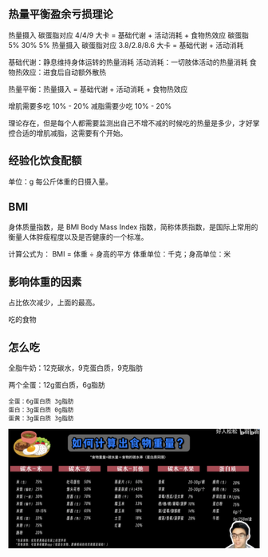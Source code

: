 ## 热量平衡盈余亏损理论

热量摄入 碳蛋脂对应 4/4/9 大卡 = 基础代谢 + 活动消耗 + 食物热效应 碳蛋脂 5% 30% 5%
热量摄入 碳蛋脂对应 3.8/2.8/8.6 大卡 = 基础代谢 + 活动消耗

基础代谢：静息维持身体运转的热量消耗
活动消耗：一切肢体活动的热量消耗
食物热效应：进食后自动额外散热

热量平衡：热量摄入 = 基础代谢 + 活动消耗 + 食物热效应

增肌需要多吃 10% - 20%
减脂需要少吃 10% - 20%

理论存在，但是每个人都需要监测出自己不增不减的时候吃的热量是多少，才好掌控合适的增肌减脂，这需要有个开始。

## 经验化饮食配额

单位：g 每公斤体重的日摄入量。




## BMI

身体质量指数，是 BMI Body Mass Index 指数，简称体质指数，是国际上常用的衡量人体胖瘦程度以及是否健康的一个标准。

计算公式为： BMI = 体重 ÷ 身高的平方  体重单位：千克；身高单位：米

## 影响体重的因素

占比依次减少，上面的最高。

吃的食物


## 怎么吃

全脂牛奶：12克碳水，9克蛋白质，9克脂肪

两个全蛋：12g蛋白质，6g脂肪


    全蛋：6g蛋白质 3g脂肪
    蛋白：3g蛋白质 0g脂肪
    蛋黄：3g蛋白质 3g脂肪

![](Image/1.png)